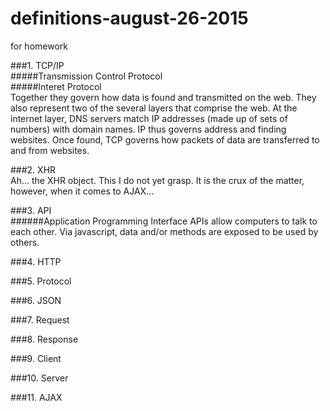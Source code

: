 # definitions-august-26-2015
for homework

###1. TCP/IP  
#####Transmission Control Protocol  
#####Interet Protocol  
Together they govern how data is found and transmitted on the web. They also represent two of the several layers that comprise the web. At the internet layer, DNS servers match IP addresses (made up of sets of numbers) with domain names. IP thus governs address and finding websites. Once found, TCP governs how packets of data are transferred to and from websites.  

###2. XHR  
Ah... the XHR object. This I do not yet grasp. It is the crux of the matter, however, when it comes to AJAX...  

###3. API  
######Application Programming Interface
APIs allow computers to talk to each other. Via javascript, data and/or methods are exposed to be used by others.  

###4. HTTP  

###5. Protocol  

###6. JSON  

###7. Request  

###8. Response  

###9. Client  

###10. Server  

###11. AJAX  


